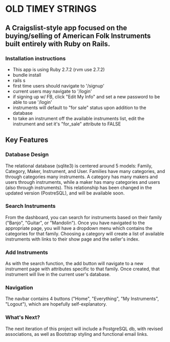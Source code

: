 # OLD TIMEY STRINGS

## A Craigslist-style app focused on the buying/selling of American Folk Instruments built entirely with Ruby on Rails.

### Installation instructions
* This app is using Ruby 2.7.2 (rvm use 2.7.2)  
* bundle install  
* rails s  
* first time users should navigate to '/signup'  
* current users may navigate to '/login'  
* if signing up w/ FB, click "Edit My Info" and set a new password to be able to use '/login'   
* instruments will default to "for sale" status upon addition to the database  
* to take an instrument off the available instruments list, edit the instrument and set it's "for_sale" attribute to FALSE

## Key Features

### Database Design  
The relational database (sqlite3) is centered around 5 models:  Family, Category, Maker, Instrument, and User.  Families have many categories, and through categories many instruments.  A category has many makers and users through instruments, while a maker has many categories and users (also through instruments).  This relationship has been changed in the updated version (PostreSQL), and will be available soon.

### Search Instruments  
From the dashboard, you can search for instruments based on their family ("Banjo", "Guitar", or "Mandolin").  Once you have navigated to the appropriate page, you will have a dropdown menu which contains the categories for that family.  Choosing a category will create a list of available instruments with links to their show page and the seller's index.

### Add Instruments  
As with the search function, the add button will navigate to a new instrument page with attributes specific to that family.  Once created, that instrument will live in the current user's database.

### Navigation  
The navbar contains 4 buttons ("Home", "Everything", "My Instruments", "Logout"), which are hopefully self-explanatory.  

### What's Next?  
The next iteration of this project will include a PostgreSQL db, with revised associations, as well as Bootstrap styling and functional email links.

